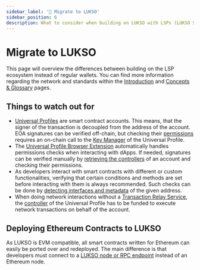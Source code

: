 ```yaml
---
sidebar_label: '🔀 Migrate to LUKSO'
sidebar_position: 6
description: What to consider when building on LUKSO with LSPs (LUKSO Standard Proposals)?
---
```


# Migrate to LUKSO

This page will overview the differences between building on the LSP ecosystem instead of regular wallets. You can find more information regarding the network and standards within the [Introduction](./introduction.md) and [Concepts & Glossary](./concepts.md) pages.

## Things to watch out for

- [Universal Profiles](../standards/universal-profile/introduction.md) are smart contract accounts. This means, that the signer of the transaction is decoupled from the address of the account. EOA signatures can be verified off-chain, but checking their [permissions](../standards/universal-profile/lsp6-key-manager#types-of-permissions) requires an on-chain call to the [Key Manager](../standards/universal-profile/lsp6-key-manager.md) of the Universal Profile.
- The [Universal Profile Browser Extension](/install-up-browser-extension) automatically handles permissions checks when interacting with dApps. If needed, signatures can be verified manually by [retrieving the controllers](../tutorials/expert-guides/key-manager/get-controller-permissions.md) of an account and checking their permissions.
- As developers interact with smart contracts with different or custom functionalities, verifying that certain conditions and methods are set before interacting with them is always recommended. Such checks can be done by [detecting interfaces and metadata](../tutorials/standard-detection.md) of the given address.
- When doing network interactions without a [Transaction Relay Service](../standards/relayer-api.md), the [controller](./concepts.md#controller) of the Universal Profile has to be funded to execute network transactions on behalf of the account.

## Deploying Ethereum Contracts to LUKSO

As LUKSO is EVM compatible, all smart contracts written for Ethereum can easily be ported over and redeployed. The main difference is that developers must connect to a [LUKSO node or RPC endpoint](../networks/mainnet/parameters) instead of an Ethereum node.
